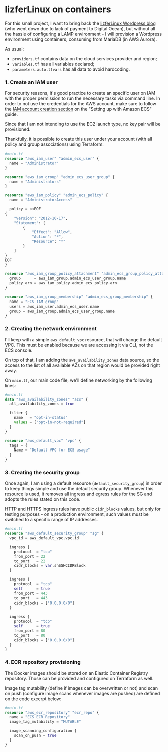 # lizferLinux on containers

For this small project, I want to bring back the [lizferLinux Wordpress blog](https://github.com/l12f3r/lizferLinux) (who went down due to lack of payment to Digital Ocean), but without all the hassle of configuring a LAMP environment - I will provision a Wordpress environment using containers, consuming from MariaDB (in AWS Aurora).

As usual:
- `providers.tf` contains data on the cloud services provider and region; 
- `variables.tf` has all variables declared; 
- `parameters.auto.tfvars` has all data to avoid hardcoding.

### 1. Create an IAM user

For security reasons, it's good practice to create an specific user on IAM with the proper permission to run the necessary tasks via command line. In order to not use the credentials for the AWS account, make sure to follow the [IAM account creation section](https://docs.aws.amazon.com/AmazonECS/latest/developerguide/get-set-up-for-amazon-ecs.html#create-an-iam-user) on the "Setting up with Amazon ECS" guide.

Since that I am not intending to use the EC2 launch type, no key pair will be provisioned.

Thankfully, it is possible to create this user under your account (with all policy and group associations) using Terraform:

```terraform
#main.tf
resource "aws_iam_user" "admin_ecs_user" {
  name = "Administrator"
}

resource "aws_iam_group" "admin_ecs_user_group" {
  name = "Administrators"
}

resource "aws_iam_policy" "admin_ecs_policy" {
  name = "AdministratorAccess"

  policy = <<EOF
{
    "Version": "2012-10-17",
    "Statement": [
        {
            "Effect": "Allow",
            "Action": "*",
            "Resource": "*"
        }
    ]
}
EOF
}

resource "aws_iam_group_policy_attachment" "admin_ecs_group_policy_attachment" {
  group      = aws_iam_group.admin_ecs_user_group.name
  policy_arn = aws_iam_policy.admin_ecs_policy.arn
}

resource "aws_iam_group_membership" "admin_ecs_group_membership" {
  name = "ECS IAM group"
  users = aws_iam_user.admin_ecs_user.name
  group = aws_iam_group.admin_ecs_user_group.name
}
```

### 2. Creating the network environment

I'll keep with a simple `aws_default_vpc` resource, that will change the default VPC. This must be enabled because we are accessing it via CLI, not the ECS console.

On top of that, I am adding the `aws_availability_zones` data source, so the access to the list of all available AZs on that region would be provided right away.

On `main.tf`, our main code file, we'll define networking by the following lines:

```terraform
#main.tf
data "aws_availability_zones" "azs" {
  all_availability_zones = true

  filter {
    name   = "opt-in-status"
    values = ["opt-in-not-required"]
  }
}

resource "aws_default_vpc" "vpc" {
  tags = {
    Name = "Default VPC for ECS usage"
  }
}
```

### 3. Creating the security group

Once again, I am using a default resource (`default_security_group`) in order to keep things simple and use the default security group. Whenever this resource is used, it removes all ingress and egress rules for the SG and adopts the rules stated on this code.

HTTP and HTTPS ingress rules have public `cidr_blocks` values, but only for testing purposes - on a production environment, such values must be switched to a specific range of IP addresses.

```terraform
#main.tf
resource "aws_default_security_group" "sg" {
  vpc_id = aws_default_vpc.vpc.id

  ingress {
    protocol  = "tcp"
    from_port = 22
    to_port   = 22
    cidr_blocks = var.shSSHCIDRBlock
  }

  ingress {
    protocol  = "tcp"
    self      = true
    from_port = 443
    to_port   = 443
    cidr_blocks = ["0.0.0.0/0"]
  }

  ingress {
    protocol  = "tcp"
    self      = true
    from_port = 80
    to_port   = 80
    cidr_blocks = ["0.0.0.0/0"]
  }
}
```

### 4. ECR repository provisioning

The Docker images should be stored on an Elastic Container Registry repository. Those can be provided and configured on Terraform as well.

Image tag mutability (define if images can be overwritten or not) and scan on push (configure image scans whenever images are pushed) are defined on the code excerpt below:

```terraform
#main.tf
resource "aws_ecr_repository" "ecr_repo" {
  name = "ECS ECR Repository"
  image_tag_mutability = "MUTABLE"

  image_scanning_configuration {
    scan_on_push = true
  }
}
```